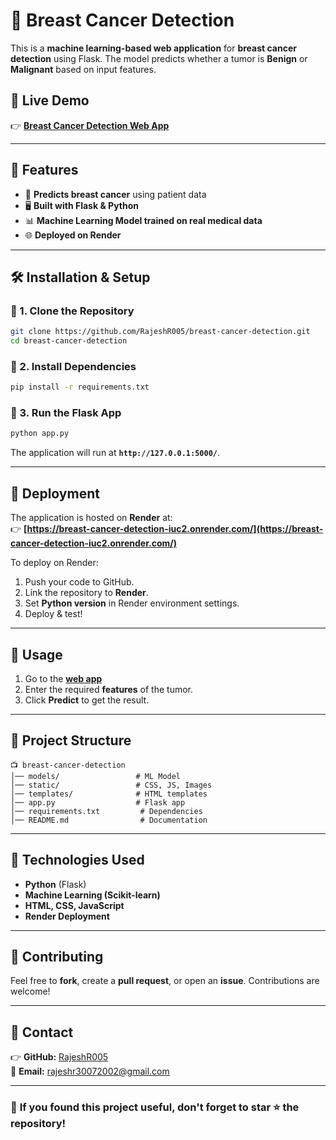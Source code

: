 # 🏥 Breast Cancer Detection

This is a **machine learning-based web application** for **breast cancer detection** using Flask. The model predicts whether a tumor is **Benign** or **Malignant** based on input features.

## 🚀 Live Demo
👉 **[Breast Cancer Detection Web App](https://breast-cancer-detection-iuc2.onrender.com/)**

---

## 📌 Features
- 🏥 **Predicts breast cancer** using patient data
- 🖥️ **Built with Flask & Python**
- 📊 **Machine Learning Model trained on real medical data**
- 🌐 **Deployed on Render**

---

## 🛠️ Installation & Setup

### 🔹 1. Clone the Repository
```bash
git clone https://github.com/RajeshR005/breast-cancer-detection.git
cd breast-cancer-detection
```

### 🔹 2. Install Dependencies
```bash
pip install -r requirements.txt
```

### 🔹 3. Run the Flask App
```bash
python app.py
```
The application will run at **`http://127.0.0.1:5000/`**.

---

## 📡 Deployment
The application is hosted on **Render** at:  
👉 **[https://breast-cancer-detection-iuc2.onrender.com/](https://breast-cancer-detection-iuc2.onrender.com/)**  

To deploy on Render:
1. Push your code to GitHub.
2. Link the repository to **Render**.
3. Set **Python version** in Render environment settings.
4. Deploy & test!

---

## 📝 Usage
1. Go to the **[web app](https://breast-cancer-detection-iuc2.onrender.com/)**
2. Enter the required **features** of the tumor.
3. Click **Predict** to get the result.

---

## 📂 Project Structure
```
📺 breast-cancer-detection
│── models/                 # ML Model
│── static/                 # CSS, JS, Images
│── templates/              # HTML templates
│── app.py                  # Flask app
│── requirements.txt         # Dependencies
│── README.md                # Documentation
```

---

## 🤖 Technologies Used
- **Python** (Flask)
- **Machine Learning (Scikit-learn)**
- **HTML, CSS, JavaScript**
- **Render Deployment**

---

## 🤝 Contributing
Feel free to **fork**, create a **pull request**, or open an **issue**. Contributions are welcome!

---

## 💎 Contact
👉 **GitHub:** [RajeshR005](https://github.com/RajeshR005)  
📩 **Email:** [rajeshr30072002@gmail.com](mailto:rajeshr30072002@gmail.com)

---

### 🌟 **If you found this project useful, don't forget to star ⭐ the repository!**
